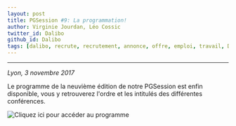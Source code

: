 ```yaml
---
layout: post
title: PGSession #9: La programmation!
author: Virginie Jourdan, Léo Cossic
twitter_id: Dalibo
github_id: Dalibo
tags: [dalibo, recrute, recrutement, annonce, offre, emploi, travail, DBA, base de données, PostgreSQL]
---
```


---
*Lyon, 3 novembre 2017*

Le programme de la neuvième édition de notre PGSession est enfin disponible, vous y retrouverez l'ordre et les intitulés des différentes conférences.

<!--MORE-->


![Cliquez ici pour accéder au programme](blob:null/d320b0fd-6fd8-40e5-98b5-0201f49c01e1)

